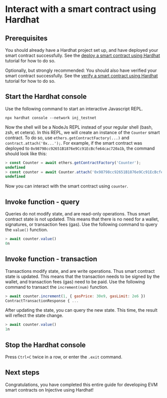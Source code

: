 # Interact with a smart contract using Hardhat

## Prerequisites

You should already have a Hardhat project set up, and have deployed your smart contract successfully.
See the [deploy a smart contract using Hardhat](./deploy-hardhat.md) tutorial for how to do so.

Optionally, but strongly recommended: You should also have verified your smart contract successfully.
See the [verify a smart contract using Hardhat](./verify-hardhat.md) tutorial for how to do so.

## Start the Hardhat console

Use the following command to start an interactive Javascript REPL.

```shell
npx hardhat console --network inj_testnet
```

Now the shell will be a NodeJs REPL instead of your regular shell (bash, zsh, et cetera).
In this REPL, we will create an instance of the `Counter` smart contract.
To do so, use `ethers.getContractFactory(...)` and `contract.attach('0x...');`.
For example, if the smart contract was deployed to `0x98798cc92651B1876e9Cc91EcBcfe64cac720a1b`, the command should look like this:

```js
> const Counter = await ethers.getContractFactory('Counter');
undefined
> const counter = await Counter.attach('0x98798cc92651B1876e9Cc91EcBcfe64cac720a1b');
undefined
```

Now you can interact with the smart contract using `counter`.

## Invoke function - query

Queries do not modify state, and are read-only operations.
Thus smart contract state is not updated.
This means that there is no need for a wallet, signatures, or transaction fees (gas).
Use the following command to query the `value()` function.

```js
> await counter.value()
0n
```

## Invoke function - transaction

Transactions modify state, and are write operations.
Thus smart contract state is updated.
This means that the transaction needs to be signed by the wallet, and transaction fees (gas) need to be paid.
Use the following command to transact the `increment(num)` function.

```js
> await counter.increment(1, { gasPrice: 30e9, gasLimit: 2e6 })
ContractTransactionResponse { ...
```

After updating the state, you can query the new state.
This time, the result will reflect the state change.

```js
> await counter.value()
1n
```

## Stop the Hardhat console

Press `Ctrl+C` twice in a row, or enter the `.exit` command.

## Next steps

Congratulations, you have completed this entire guide for developing EVM smart contracts on Injective using Hardhat!
